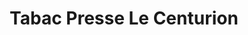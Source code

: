 ---
title: "Tabac Presse Le Centurion"
url: /castelnau-le-lez/tabac-presse-le-centurion/
shop: Zeitungen
---